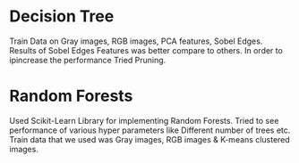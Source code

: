 # Decision Tree

Train Data on Gray images, RGB images, PCA features, Sobel Edges. Results of Sobel Edges Features was better compare to others. In order to ipincrease the performance Tried Pruning.
    
# Random Forests
   
Used Scikit-Learn Library for implementing Random Forests. Tried to see performance of various hyper parameters like  Different number of trees etc. Train data that we used was Gray images, RGB images & K-means clustered images.
